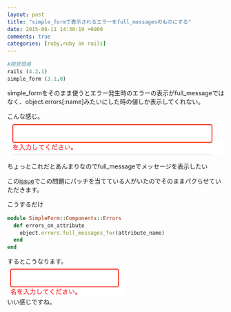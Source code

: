 ```yaml
---
layout: post
title: "simple_formで表示されるエラーをfull_messagesのものにする"
date: 2015-06-11 14:30:19 +0900
comments: true
categories: [ruby,ruby on rails]
---
```

  
```ruby
#開発環境
rails (4.2.1)
simple_form (3.1.0)
```
  
simple_formをそのまま使うとエラー発生時のエラーの表示がfull_messageではなく、object.errors[:name]みたいにした時の値しか表示してくれない。  
  
こんな感じ。  
![normal error](/images/blog/simple_form_error2015-06-10.png)  
  
ちょっとこれだとあんまりなのでfull_messageでメッセージを表示したい  
<!-- more -->
この[issue](https://github.com/plataformatec/simple_form/issues/989)でこの問題にパッチを当てている人がいたのでそのままパクらせていただきます。  
  
こうするだけ  
```ruby config/initializer/simple_form_error_path.rb
module SimpleForm::Components::Errors
  def errors_on_attribute
    object.errors.full_messages_for(attribute_name)
  end
end
```
  
するとこうなります。  
![full error](/images/blog/simple_form_full_error2015-06-10.png)  
いい感じですね。  

